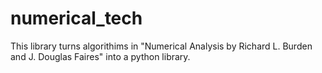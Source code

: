 # numerical_tech
This library turns algorithims in "Numerical Analysis by Richard L. Burden and J. Douglas Faires"
into a python library.
